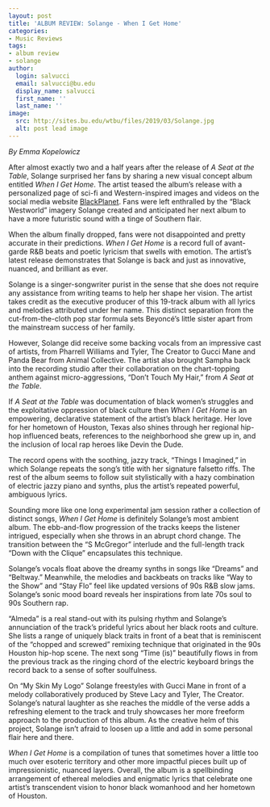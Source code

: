 ```yaml
---
layout: post
title: 'ALBUM REVIEW: Solange - When I Get Home'
categories:
- Music Reviews
tags:
- album review
- solange
author:
  login: salvucci
  email: salvucci@bu.edu
  display_name: salvucci
  first_name: ''
  last_name: ''
image:
  src: http://sites.bu.edu/wtbu/files/2019/03/Solange.jpg
  alt: post lead image
---
```


_By Emma Kopelowicz_

After almost exactly two and a half years after the release of _A Seat at the Table_, Solange surprised her fans by sharing a new visual concept album entitled _When I Get Home_. The artist teased the album’s release with a personalized page of sci-fi and Western-inspired images and videos on the social media website [BlackPlanet](http://blackplanet.com/solange/). Fans were left enthralled by the “Black Westworld” imagery Solange created and anticipated her next album to have a more futuristic sound with a tinge of Southern flair.

When the album finally dropped, fans were not disappointed and pretty accurate in their predictions. _When I Get Home_ is a record full of avant-garde R&B beats and poetic lyricism that swells with emotion. The artist’s latest release demonstrates that Solange is back and just as innovative, nuanced, and brilliant as ever.

Solange is a singer-songwriter purist in the sense that she does not require any assistance from writing teams to help her shape her vision. The artist takes credit as the executive producer of this 19-track album with all lyrics and melodies attributed under her name. This distinct separation from the cut-from-the-cloth pop star formula sets Beyoncé’s little sister apart from the mainstream success of her family.

However, Solange did receive some backing vocals from an impressive cast of artists, from Pharrell Williams and Tyler, The Creator to Gucci Mane and Panda Bear from Animal Collective. The artist also brought Sampha back into the recording studio after their collaboration on the chart-topping anthem against micro-aggressions, “Don’t Touch My Hair,” from _A Seat at the Table_.

If _A Seat at the Table_ was documentation of black women’s struggles and the exploitative oppression of black culture then _When I Get Home_ is an empowering, declarative statement of the artist’s black heritage. Her love for her hometown of Houston, Texas also shines through her regional hip-hop influenced beats, references to the neighborhood she grew up in, and the inclusion of local rap heroes like Devin the Dude.

The record opens with the soothing, jazzy track, “Things I Imagined,” in which Solange repeats the song’s title with her signature falsetto riffs. The rest of the album seems to follow suit stylistically with a hazy combination of electric jazzy piano and synths, plus the artist’s repeated powerful, ambiguous lyrics.

Sounding more like one long experimental jam session rather a collection of distinct songs, _When I Get Home_ is definitely Solange’s most ambient album. The ebb-and-flow progression of the tracks keeps the listener intrigued, especially when she throws in an abrupt chord change. The transition between the “S McGregor” interlude and the full-length track “Down with the Clique” encapsulates this technique.

Solange’s vocals float above the dreamy synths in songs like “Dreams” and “Beltway.” Meanwhile, the melodies and backbeats on tracks like “Way to the Show” and “Stay Flo” feel like updated versions of 90s R&B slow jams. Solange’s sonic mood board reveals her inspirations from late 70s soul to 90s Southern rap.

“Almeda” is a real stand-out with its pulsing rhythm and Solange’s annunciation of the track’s prideful lyrics about her black roots and culture. She lists a range of uniquely black traits in front of a beat that is reminiscent of the “chopped and screwed” remixing technique that originated in the 90s Houston hip-hop scene. The next song “Time (is)” beautifully flows in from the previous track as the ringing chord of the electric keyboard brings the record back to a sense of softer soulfulness.

On “My Skin My Logo” Solange freestyles with Gucci Mane in front of a melody collaboratively produced by Steve Lacy and Tyler, The Creator. Solange’s natural laughter as she reaches the middle of the verse adds a refreshing element to the track and truly showcases her more freeform approach to the production of this album. As the creative helm of this project, Solange isn’t afraid to loosen up a little and add in some personal flair here and there.

_When I Get Home_ is a compilation of tunes that sometimes hover a little too much over esoteric territory and other more impactful pieces built up of impressionistic, nuanced layers. Overall, the album is a spellbinding arrangement of ethereal melodies and enigmatic lyrics that celebrate one artist’s transcendent vision to honor black womanhood and her hometown of Houston.